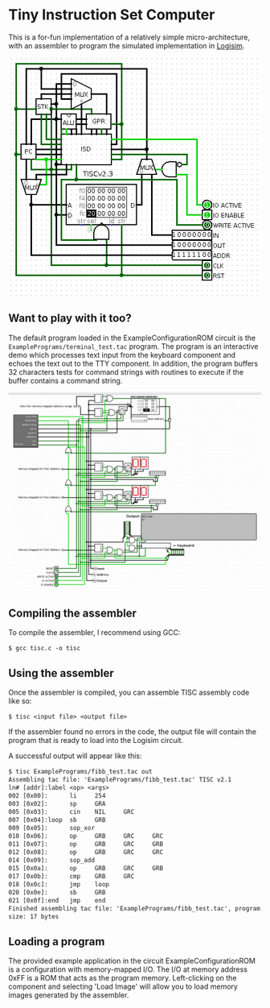# Tiny Instruction Set Computer

This is a for-fun implementation of a relatively simple micro-architecture, with
an assembler to program the simulated implementation in [Logisim](http://www.cburch.com/logisim/).

![TISC v2.3](Screenshots/tiscv2_3.png)

## Want to play with it too?

The default program loaded in the ExampleConfigurationROM circuit is the
`ExamplePrograms/terminal_test.tac` program. The program is an interactive demo
which processes text input from the keyboard component and echoes the text out
to the TTY component. In addition, the program buffers 32 characters tests for
command strings with routines to execute if the buffer contains a command string.

![TISC Example configuration](Screenshots/tiscv2_3_example.png)

## Compiling the assembler

To compile the assembler, I recommend using GCC:

	$ gcc tisc.c -o tisc

## Using the assembler

Once the assembler is compiled, you can assemble TISC assembly code like so:

	$ tisc <input file> <output file>

If the assembler found no errors in the code, the output file will contain the
program that is ready to load into the Logisim circuit.

A successful output will appear like this:

	$ tisc ExamplePrograms/fibb_test.tac out
	Assembling tac file: 'ExamplePrograms/fibb_test.tac' TISC v2.1
	ln# [addr]:label <op> <args>
	002 [0x00]:      li     254
	003 [0x02]:      sp     GRA
	005 [0x03]:      cin    NIL     GRC
	007 [0x04]:loop  sb     GRB
	009 [0x05]:      sop_xor
	010 [0x06]:      op     GRB     GRC     GRC
	011 [0x07]:      op     GRB     GRC     GRB
	012 [0x08]:      op     GRB     GRC     GRC
	014 [0x09]:      sop_add
	015 [0x0a]:      op     GRB     GRC     GRB
	017 [0x0b]:      cmp    GRB     GRC
	018 [0x0c]:      jmp    loop
	020 [0x0e]:      sb     GRB
	021 [0x0f]:end   jmp    end
	Finished assembling tac file: 'ExamplePrograms/fibb_test.tac', program size: 17 bytes


## Loading a program

The provided example application in the circuit ExampleConfigurationROM is a 
configuration with memory-mapped I/O. The I/O at memory address 0xFF is a ROM 
that acts as the program memory. Left-clicking on the component and selecting
'Load Image' will allow you to load memory images generated by the assembler. 
